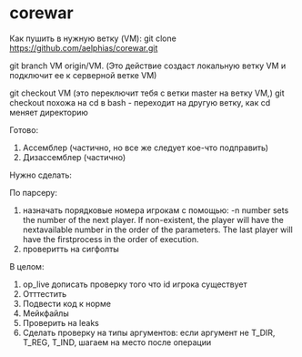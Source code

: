 # corewar

Как пушить в нужную ветку (VM):
git clone https://github.com/aelphias/corewar.git


git branch VM origin/VM. (Это действие создаст локальную ветку VM  и подключит ее к серверной ветке VM)


git checkout VM (это переключит тебя с ветки master на ветку VM,)
git checkout похожа на  cd в bash - переходит на другую ветку, как cd меняет директорию


Готово:
1. Ассемблер (частично, но все же следует кое-что подправить)
2. Дизассемблер (частично)

Нужно сделать:

По парсеру:
1. назначать порядковые номера игрокам с помощью:
-n number sets the number of the next player. If non-existent, the player will have the nextavailable number in the order of the parameters. The last player will have the firstprocess in the order of execution.
2. проверитть на сигфолты

 В целом:
1. op_live дописать проверку того что id игрока существует
2. Отттестить
3. Подвести код к норме
4. Мейкфайлы
5. Проверить на leaks
6. Сделать проверку на типы аргументов: если аргумент не T_DIR, T_REG, T_IND, шагаем на место после операции
